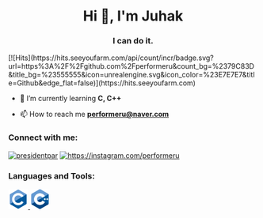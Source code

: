 <h1 align="center">Hi 👋, I'm Juhak</h1>
<h3 align="center">I can do it.</h3>
[![Hits](https://hits.seeyoufarm.com/api/count/incr/badge.svg?url=https%3A%2F%2Fgithub.com%2Fperformeru&count_bg=%2379C83D&title_bg=%23555555&icon=unrealengine.svg&icon_color=%23E7E7E7&title=Github&edge_flat=false)](https://hits.seeyoufarm.com)

- 🌱 I’m currently learning **C, C++**

- 📫 How to reach me **performeru@naver.com**



<h3 align="left">Connect with me:</h3>
<p align="left">
<a href="https://twitter.com/presidentpar" target="blank"><img align="center" src="https://raw.githubusercontent.com/rahuldkjain/github-profile-readme-generator/master/src/images/icons/Social/twitter.svg" alt="presidentpar" height="30" width="40" /></a>
<a href="https://instagram.com/https://instagram.com/performeru" target="blank"><img align="center" src="https://raw.githubusercontent.com/rahuldkjain/github-profile-readme-generator/master/src/images/icons/Social/instagram.svg" alt="https://instagram.com/performeru" height="30" width="40"/></a></p>

<h3 align="left">Languages and Tools:</h3>
<p align="left"> <a href="https://www.cprogramming.com/" target="_blank" rel="noreferrer"> <img src="https://raw.githubusercontent.com/devicons/devicon/master/icons/c/c-original.svg" alt="c" width="40" height="40"/> </a> <a href="https://www.w3schools.com/cpp/" target="_blank" rel="noreferrer"> <img src="https://raw.githubusercontent.com/devicons/devicon/master/icons/cplusplus/cplusplus-original.svg" alt="cplusplus" width="40" height="40"/> </a> </p>


